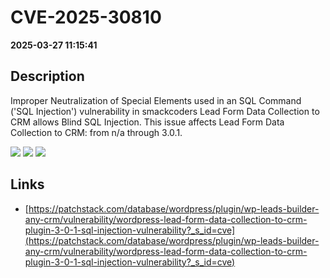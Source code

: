 # CVE-2025-30810

**2025-03-27 11:15:41**

## Description
Improper Neutralization of Special Elements used in an SQL Command ('SQL Injection') vulnerability in smackcoders Lead Form Data Collection to CRM allows Blind SQL Injection. This issue affects Lead Form Data Collection to CRM: from n/a through 3.0.1.

![](https://img.shields.io/static/v1?label=Score&message=8.5&color=red)
![](https://img.shields.io/static/v1?label=Severity&message=HIGH&color=red)
![](https://img.shields.io/static/v1?label=CWE&message=SQL&color=green)

## Links
- [https://patchstack.com/database/wordpress/plugin/wp-leads-builder-any-crm/vulnerability/wordpress-lead-form-data-collection-to-crm-plugin-3-0-1-sql-injection-vulnerability?_s_id=cve](https://patchstack.com/database/wordpress/plugin/wp-leads-builder-any-crm/vulnerability/wordpress-lead-form-data-collection-to-crm-plugin-3-0-1-sql-injection-vulnerability?_s_id=cve)
